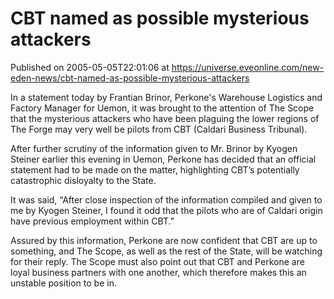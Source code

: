 # CBT named as possible mysterious attackers
Published on 2005-05-05T22:01:06 at https://universe.eveonline.com/new-eden-news/cbt-named-as-possible-mysterious-attackers

In a statement today by Frantian Brinor, Perkone's Warehouse Logistics and Factory Manager for Uemon, it was brought to the attention of The Scope that the mysterious attackers who have been plaguing the lower regions of The Forge may very well be pilots from CBT (Caldari Business Tribunal).  
  
After further scrutiny of the information given to Mr. Brinor by Kyogen Steiner earlier this evening in Uemon, Perkone has decided that an official statement had to be made on the matter, highlighting CBT’s potentially catastrophic disloyalty to the State.  
  
It was said, “After close inspection of the information compiled and given to me by Kyogen Steiner, I found it odd that the pilots who are of Caldari origin have previous employment within CBT.”  
  
Assured by this information, Perkone are now confident that CBT are up to something, and The Scope, as well as the rest of the State, will be watching for their reply. The Scope must also point out that CBT and Perkone are loyal business partners with one another, which therefore makes this an unstable position to be in.

